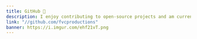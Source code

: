 ```yaml
---
title: GitHub 🔧️
description: I enjoy contributing to open-source projects and am currently a maintainer for freeCodeCamp.
link: "//github.com/fvcproductions"
banner: https://i.imgur.com/ehf21vT.png
---
```

